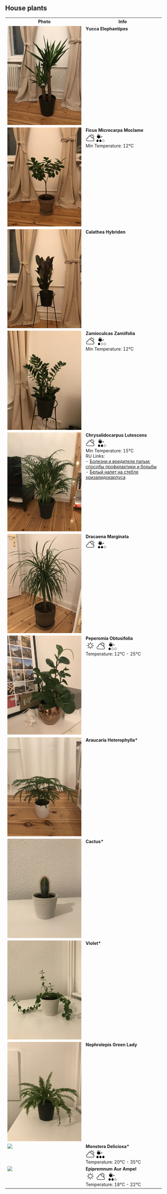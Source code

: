 ## House plants

<table>
  <tr>
    <th width="50%">Photo</th>
    <th>Info</th>
  </tr>
  <tr>
    <td valign="top"><img src="./img/yucca_elephantipe.jpg" /></td>
    <td valign="top">
      <b>Yucca Elephantipes</b>
    </td>
  </tr>
  <tr>
    <td valign="top"><img src="./img/ficus_microcarpa_moclame.jpg" /></td>
    <td valign="top">
      <b>Ficus Microcarpa Moclame</b><br />
      <img width="30" src="./img/sun_and_cloud.png" />
      <img width="27" src="./img/water2.png" /><br />
      Min Temperature: 12°C
    </td>
  </tr>
  <tr>
    <td valign="top"><img src="./img/calathea_hybriden.jpg" /></td>
    <td valign="top">
      <b>Calathea Hybriden</b>
    </td>
  </tr>
  <tr>
    <td valign="top"><img src="./img/zamioculcas_zamiifolia.jpg" /></td>
    <td valign="top">
      <b>Zamioculcas Zamiifolia</b><br />
      <img width="30" src="./img/sun_and_cloud.png" />
      <img width="27" src="./img/water1.png" style="margin-left: 5px" /><br />
      Min Temperature: 12°C
    </td>
  </tr>
  <tr>
    <td valign="top"><img src="./img/chrysalidocarpus_lutescens.jpg" /></td>
    <td valign="top">
      <b>Chrysalidocarpus Lutescens</b><br />
      <img width="30" src="./img/sun_and_cloud.png" />
      <img width="27" src="./img/water2.png" style="margin-left: 5px" /><br />
      Min Temperature: 15°C<br />
      RU Links:<br />
      - <a href="https://agronomu.com/bok/1413-bolezni-i-vrediteli-palm-sposoby-profilaktiki-i-borby.html#h-id-5">Болезни и вредители пальм: способы профилактики и борьбы</a><br />
      - <a href="https://www.greeninfo.ru/indoor_plants/chrysalidocarpus.html/Forum/-/tID/7236">Белый налет на стебле хризалидокарпуса</a>
    </td>
  </tr>
  <tr>
    <td valign="top"><img src="./img/dracaena_marginata.jpg" /></td>
    <td valign="top">
      <b>Dracaena Marginata</b><br />
      <img width="30" src="./img/sun_and_cloud.png" />
      <img width="27" src="./img/water2.png" style="margin-left: 5px" />
    </td>
  </tr>
  <tr>
    <td valign="top"><img src="./img/peperomia_obtusifolia.jpg" /></td>
    <td valign="top">
      <b>Peperomia Obtusifolia</b><br />
      <img width="30" src="./img/sun.png" />
      <img width="30" src="./img/sun_and_cloud.png" />
      <img width="27" src="./img/water1.png" style="margin-left: 5px" /><br />
      Temperature: 12°C - 25°C
    </td>
  </tr>
  <tr>
    <td valign="top"><img src="./img/araucaria_heterophylla.jpg" /></td>
    <td valign="top">
      <b>Araucaria Heterophylla*</b>
    </td>
  </tr>
  <tr>
    <td valign="top"><img src="./img/cactus.jpg" /></td>
    <td valign="top">
      <b>Cactus*</b>
    </td>
  </tr>
  <tr>
    <td valign="top"><img src="./img/violet.jpg" /></td>
    <td valign="top">
      <b>Violet*</b>
    </td>
  </tr>
  <tr>
    <td valign="top"><img src="./img/nephrolepis_green_lady.jpg" /></td>
    <td valign="top">
      <b>Nephrolepis Green Lady</b>
    </td>
  </tr>
  <tr>
    <td valign="top"><img src="./img/monstera-eliciosa.jpg" /></td>
    <td valign="top">
      <b>Monstera Deliciosa*</b><br />
      <img width="30" src="./img/sun_and_cloud.png" />
      <img width="27" src="./img/water3.png" /><br />
      Temperature: 20°C - 35°C
    </td>
  </tr>
  <tr>
    <td valign="top"><img src="./img/epipremnum-aur-ampel.jpg" /></td>
    <td valign="top">
      <b>Epipremnum Aur Ampel</b><br />
      <img width="30" src="./img/sun.png" />
      <img width="30" src="./img/sun_and_cloud.png" />
      <img width="27" src="./img/water2.png" style="margin-left: 5px" /><br />
      Temperature: 18°C - 22°C
    </td>
  </tr>
</table>
